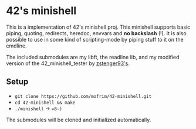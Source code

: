 # 42's minishell

This is a implementation of 42's minishell proj. This minishell supports basic
piping, quoting, redirects, heredoc, envvars and **no backslash** (!). It is also
possible to use in some kind of scripting-mode by piping stuff to it on the
cmdline.

The included submodules are my libft, the readline lib, and my modified version
of the 42_minishell_tester by [zstenger93's](https://github.com/zstenger93).

## Setup

- `git clone https://github.com/mofrim/42-minishell.git`
- `cd 42-minishell && make`
- `./minishell` -> `=8-)`

The submodules will be cloned and initialized automatically.
